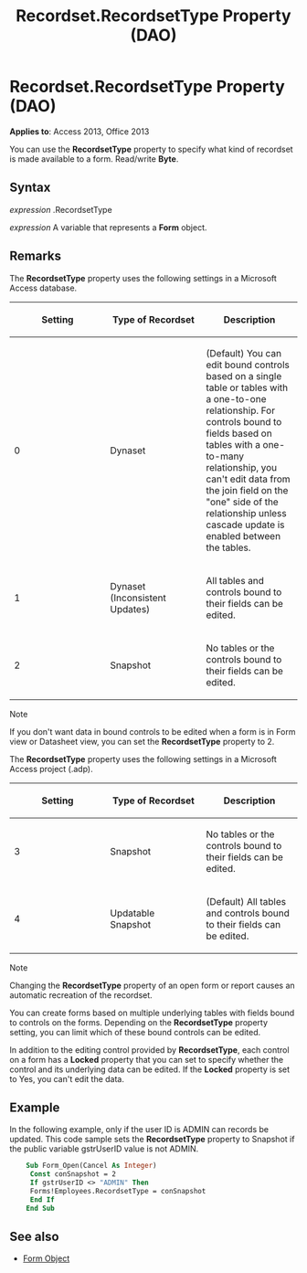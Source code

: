 ﻿---
title: Recordset.RecordsetType Property (DAO)
TOCTitle: RecordsetType Property
ms:assetid: a66d4043-08cc-ead1-f9ff-efc7d7ea21bf
ms:mtpsurl: https://msdn.microsoft.com/library/Ff821178(v=office.15)
ms:contentKeyID: 48546853
ms.date: 09/18/2015
mtps_version: v=office.15
f1_keywords:
- vbaac10.chm13361
f1_categories:
- Office.Version=v15
---

# Recordset.RecordsetType Property (DAO)

**Applies to**: Access 2013, Office 2013

You can use the **RecordsetType** property to specify what kind of recordset is made available to a form. Read/write **Byte**.

## Syntax

*expression* .RecordsetType

*expression* A variable that represents a **Form** object.

## Remarks

The **RecordsetType** property uses the following settings in a Microsoft Access database.

<table>
<colgroup>
<col style="width: 33%" />
<col style="width: 33%" />
<col style="width: 33%" />
</colgroup>
<thead>
<tr class="header">
<th><p>Setting</p></th>
<th><p>Type of Recordset</p></th>
<th><p>Description</p></th>
</tr>
</thead>
<tbody>
<tr class="odd">
<td><p>0</p></td>
<td><p>Dynaset</p></td>
<td><p>(Default) You can edit bound controls based on a single table or tables with a one-to-one relationship. For controls bound to fields based on tables with a one-to-many relationship, you can't edit data from the join field on the &quot;one&quot; side of the relationship unless cascade update is enabled between the tables.</p></td>
</tr>
<tr class="even">
<td><p>1</p></td>
<td><p>Dynaset (Inconsistent Updates)</p></td>
<td><p>All tables and controls bound to their fields can be edited.</p></td>
</tr>
<tr class="odd">
<td><p>2</p></td>
<td><p>Snapshot</p></td>
<td><p>No tables or the controls bound to their fields can be edited.</p></td>
</tr>
</tbody>
</table>



> [!NOTE]
> If you don't want data in bound controls to be edited when a form is in Form view or Datasheet view, you can set the **RecordsetType** property to 2.



The **RecordsetType** property uses the following settings in a Microsoft Access project (.adp).

<table>
<colgroup>
<col style="width: 33%" />
<col style="width: 33%" />
<col style="width: 33%" />
</colgroup>
<thead>
<tr class="header">
<th><p>Setting</p></th>
<th><p>Type of Recordset</p></th>
<th><p>Description</p></th>
</tr>
</thead>
<tbody>
<tr class="odd">
<td><p>3</p></td>
<td><p>Snapshot</p></td>
<td><p>No tables or the controls bound to their fields can be edited.</p></td>
</tr>
<tr class="even">
<td><p>4</p></td>
<td><p>Updatable Snapshot</p></td>
<td><p>(Default) All tables and controls bound to their fields can be edited.</p></td>
</tr>
</tbody>
</table>



> [!NOTE]
> Changing the **RecordsetType** property of an open form or report causes an automatic recreation of the recordset.



You can create forms based on multiple underlying tables with fields bound to controls on the forms. Depending on the **RecordsetType** property setting, you can limit which of these bound controls can be edited.

In addition to the editing control provided by **RecordsetType**, each control on a form has a **Locked** property that you can set to specify whether the control and its underlying data can be edited. If the **Locked** property is set to Yes, you can't edit the data.

## Example

In the following example, only if the user ID is ADMIN can records be updated. This code sample sets the **RecordsetType** property to Snapshot if the public variable gstrUserID value is not ADMIN.

```vb
    Sub Form_Open(Cancel As Integer) 
     Const conSnapshot = 2 
     If gstrUserID <> "ADMIN" Then 
     Forms!Employees.RecordsetType = conSnapshot 
     End If 
    End Sub
```

## See also

- [Form Object](https://docs.microsoft.com/office/vba/api/Access.Form)


